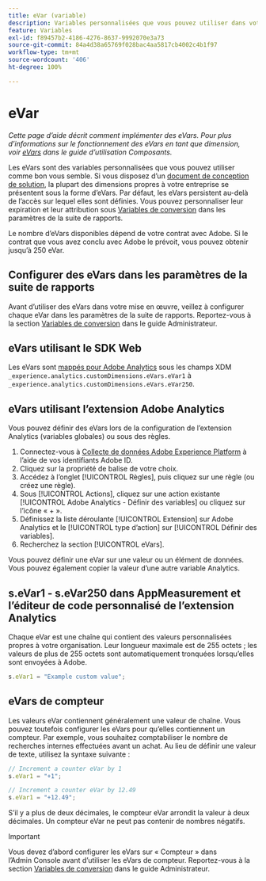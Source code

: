```yaml
---
title: eVar (variable)
description: Variables personnalisées que vous pouvez utiliser dans votre mise en œuvre.
feature: Variables
exl-id: f89457b2-4186-4276-8637-9992070e3a73
source-git-commit: 84a4d38a65769f028bac4aa5817cb4002c4b1f97
workflow-type: tm+mt
source-wordcount: '406'
ht-degree: 100%

---
```


# eVar

*Cette page d’aide décrit comment implémenter des eVars. Pour plus d’informations sur le fonctionnement des eVars en tant que dimension, voir [eVars](/help/components/dimensions/evar.md) dans le guide d’utilisation Composants.*

Les eVars sont des variables personnalisées que vous pouvez utiliser comme bon vous semble. Si vous disposez d’un [document de conception de solution](/help/implement/prepare/solution-design.md), la plupart des dimensions propres à votre entreprise se présentent sous la forme d’eVars. Par défaut, les eVars persistent au-delà de l’accès sur lequel elles sont définies. Vous pouvez personnaliser leur expiration et leur attribution sous [Variables de conversion](/help/admin/admin/c-manage-report-suites/c-edit-report-suites/conversion-var-admin/conversion-var-admin.md) dans les paramètres de la suite de rapports.

Le nombre d’eVars disponibles dépend de votre contrat avec Adobe. Si le contrat que vous avez conclu avec Adobe le prévoit, vous pouvez obtenir jusqu’à 250 eVar.

## Configurer des eVars dans les paramètres de la suite de rapports

Avant d’utiliser des eVars dans votre mise en œuvre, veillez à configurer chaque eVar dans les paramètres de la suite de rapports. Reportez-vous à la section [Variables de conversion](/help/admin/admin/c-manage-report-suites/c-edit-report-suites/conversion-var-admin/conversion-var-admin.md) dans le guide Administrateur.

## eVars utilisant le SDK Web

Les eVars sont [mappés pour Adobe Analytics](https://experienceleague.adobe.com/docs/analytics/implementation/aep-edge/variable-mapping.html?lang=fr) sous les champs XDM `_experience.analytics.customDimensions.eVars.eVar1` à `_experience.analytics.customDimensions.eVars.eVar250`.

## eVars utilisant l’extension Adobe Analytics

Vous pouvez définir des eVars lors de la configuration de l’extension Analytics (variables globales) ou sous des règles.

1. Connectez-vous à [Collecte de données Adobe Experience Platform](https://experience.adobe.com/data-collection) à l’aide de vos identifiants Adobe ID.
2. Cliquez sur la propriété de balise de votre choix.
3. Accédez à l’onglet [!UICONTROL Règles], puis cliquez sur une règle (ou créez une règle).
4. Sous [!UICONTROL Actions], cliquez sur une action existante [!UICONTROL Adobe Analytics - Définir des variables] ou cliquez sur l’icône « + ».
5. Définissez la liste déroulante [!UICONTROL Extension] sur Adobe Analytics et le [!UICONTROL type d’action] sur [!UICONTROL Définir des variables].
6. Recherchez la section [!UICONTROL eVars].

Vous pouvez définir une eVar sur une valeur ou un élément de données. Vous pouvez également copier la valeur d’une autre variable Analytics.

## s.eVar1 - s.eVar250 dans AppMeasurement et l’éditeur de code personnalisé de l’extension Analytics

Chaque eVar est une chaîne qui contient des valeurs personnalisées propres à votre organisation. Leur longueur maximale est de 255 octets ; les valeurs de plus de 255 octets sont automatiquement tronquées lorsqu’elles sont envoyées à Adobe.

```js
s.eVar1 = "Example custom value";
```

## eVars de compteur

Les valeurs eVar contiennent généralement une valeur de chaîne. Vous pouvez toutefois configurer les eVars pour qu’elles contiennent un compteur. Par exemple, vous souhaitez comptabiliser le nombre de recherches internes effectuées avant un achat. Au lieu de définir une valeur de texte, utilisez la syntaxe suivante :

```js
// Increment a counter eVar by 1
s.eVar1 = "+1";

// Increment a counter eVar by 12.49
s.eVar1 = "+12.49";
```

S’il y a plus de deux décimales, le compteur eVar arrondit la valeur à deux décimales. Un compteur eVar ne peut pas contenir de nombres négatifs.

>[!IMPORTANT]
>
>Vous devez d’abord configurer les eVars sur « Compteur » dans l’Admin Console avant d’utiliser les eVars de compteur. Reportez-vous à la section [Variables de conversion](/help/admin/admin/c-manage-report-suites/c-edit-report-suites/conversion-var-admin/conversion-var-admin.md) dans le guide Administrateur.
